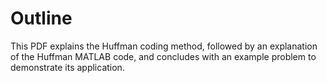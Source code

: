 # Outline
This PDF explains the Huffman coding method, followed by an explanation of the Huffman MATLAB code, and concludes with an example problem to demonstrate its application.
